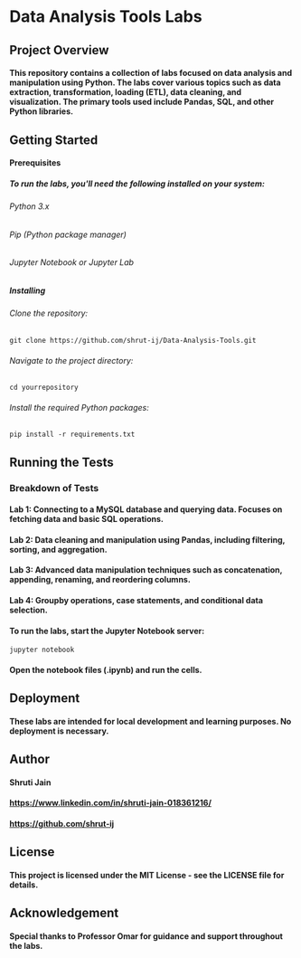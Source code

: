 # Data Analysis Tools Labs

## Project Overview
#### This repository contains a collection of labs focused on data analysis and manipulation using Python. The labs cover various topics such as data extraction, transformation, loading (ETL), data cleaning, and visualization. The primary tools used include Pandas, SQL, and other Python libraries.

## Getting Started

#### Prerequisites
##### To run the labs, you'll need the following installed on your system:
###### Python 3.x
###### Pip (Python package manager)
###### Jupyter Notebook or Jupyter Lab

##### Installing
###### Clone the repository:
```
git clone https://github.com/shrut-ij/Data-Analysis-Tools.git
```

###### Navigate to the project directory:
```
cd yourrepository
```

###### Install the required Python packages:
```
pip install -r requirements.txt
```

## Running the Tests

### Breakdown of Tests
#### Lab 1: Connecting to a MySQL database and querying data. Focuses on fetching data and basic SQL operations.
#### Lab 2: Data cleaning and manipulation using Pandas, including filtering, sorting, and aggregation.
#### Lab 3: Advanced data manipulation techniques such as concatenation, appending, renaming, and reordering columns.
#### Lab 4: Groupby operations, case statements, and conditional data selection.

#### To run the labs, start the Jupyter Notebook server:
```
jupyter notebook
```
#### Open the notebook files (.ipynb) and run the cells.

## Deployment
#### These labs are intended for local development and learning purposes. No deployment is necessary.

## Author
#### Shruti Jain
#### https://www.linkedin.com/in/shruti-jain-018361216/
#### https://github.com/shrut-ij

## License
#### This project is licensed under the MIT License - see the LICENSE file for details.

## Acknowledgement
#### Special thanks to Professor Omar for guidance and support throughout the labs.
